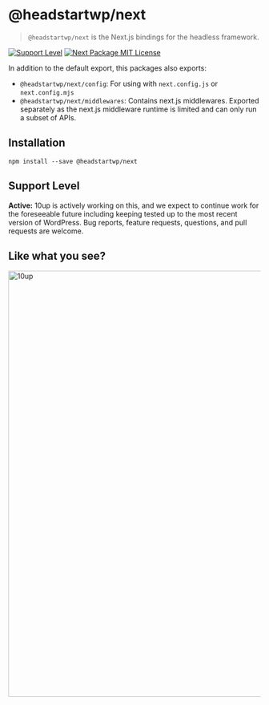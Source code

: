 # @headstartwp/next

> `@headstartwp/next` is the Next.js bindings for the headless framework.

[![Support Level](https://img.shields.io/badge/support-active-green.svg)](#support-level) [![Next Package MIT License](https://img.shields.io/badge/next%20package-MIT-green)](https://github.com/10up/headless/blob/develop/packages/next/LICENSE.md)

In addition to the default export, this packages also exports:
- `@headstartwp/next/config`: For using with `next.config.js` or `next.config.mjs`
- `@headstartwp/next/middlewares`: Contains next.js middlewares. Exported separately as the next.js middleware runtime is limited and can only run a subset of APIs.

## Installation

```
npm install --save @headstartwp/next
```

## Support Level

**Active:** 10up is actively working on this, and we expect to continue work for the foreseeable future including keeping tested up to the most recent version of WordPress.  Bug reports, feature requests, questions, and pull requests are welcome.

## Like what you see?

<a href="http://10up.com/contact/"><img src="https://10up.com/uploads/2016/10/10up-Github-Banner.png" width="850" alt="10up"></a>
